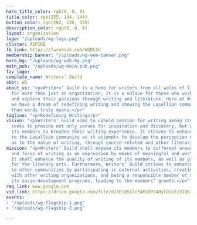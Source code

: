 ```yaml
---
hero_title_color: rgb(0, 0, 0)
title_color: rgb(255, 144, 144)
button_color: rgb(202, 136, 178)
description_color: rgb(0, 0, 0)
layout: organization
logo: "/uploads/wg-logo.png"
cluster: ASPIRE
fb_link: https://facebook.com/WGDLSU
membership_banner: "/uploads/wg-mem-banner.png"
hero_bg: "/uploads/wg-web-bg.png"
main_pub: "/uploads/wg-main-pub.png"
fav_logo: ''
complete_name: Writers’ Guild
abbr: WG
about_us: "<p>Writers’ Guild is a home for writers from all walks of life. It stands
  for more than just an organization; It is a solace for those who wish to discover
  and explore their passions through writing and literature. Here at Writers’ Guild,
  we have a dream of redefining writing and showing the Lasallian community what more
  than words truly means.</p>"
tagline: "<p>Redefining Writing</p>"
vision: "<p>Writers’ Guild aims to uphold passion for writing among its members. It
  seeks to provide not only venues for inspiration and discovery, but also ways for
  its members to broaden their writing experience. It strives to enhance its recognition
  to the Lasallian community as it attempts to develop the perception of the Lasallians
  as to the value of writing, through course-related and other literary works.</p>"
mission: "<p>Writers’ Guild shall expose its members to different areas of learning
  and forms of writing as an expression by means of meaningful and worthwhile activities.
  It shall enhance the quality of writing of its members, as well as grow their passion
  for the literary arts. Furthermore, Writers’ Guild strives to enhance its recognition
  to other communities by participating in external activities, creating connections
  with other writing organizations, and being a responsible member of society through
  its socio-development programs, leading to the members’ growth.</p>"
reg_link: www.google.com
vid_link: https://drive.google.com/file/d/1EiQSGlcPAKSBPe40ylDiUfz3IQK-tXgt/preview
events:
- "/uploads/wg-flagship-1.png"
- "/uploads/wg-flagship-2.png"

---
```

